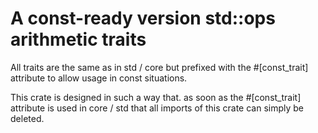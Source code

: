 # A const-ready version std::ops arithmetic traits

All traits are the same as in std / core but prefixed with the #[const_trait] attribute to allow usage in const situations.

This crate is designed in such a way that. as soon as the #[const_trait] attribute is used in core / std that all imports of this crate can simply be deleted.